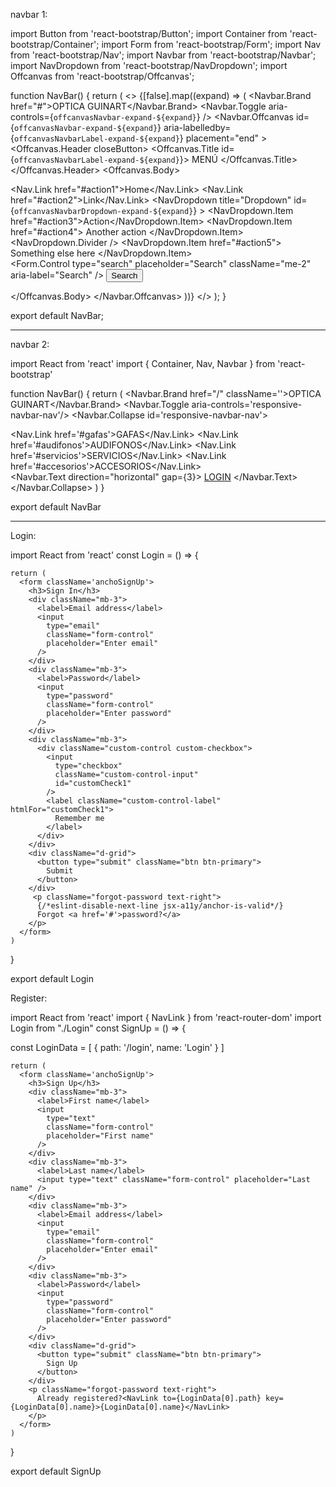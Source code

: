 navbar 1:

import Button from 'react-bootstrap/Button';
import Container from 'react-bootstrap/Container';
import Form from 'react-bootstrap/Form';
import Nav from 'react-bootstrap/Nav';
import Navbar from 'react-bootstrap/Navbar';
import NavDropdown from 'react-bootstrap/NavDropdown';
import Offcanvas from 'react-bootstrap/Offcanvas';

function NavBar() {
  return (
    <>
      {[false].map((expand) => (
        <Navbar key={expand} bg="light" expand={expand} className="mb-3">
          <Container fluid>
            <Navbar.Brand href="#">OPTICA GUINART</Navbar.Brand>
            <Navbar.Toggle aria-controls={`offcanvasNavbar-expand-${expand}`} />
            <Navbar.Offcanvas
              id={`offcanvasNavbar-expand-${expand}`}
              aria-labelledby={`offcanvasNavbarLabel-expand-${expand}`}
              placement="end"
            >
              <Offcanvas.Header closeButton>
                <Offcanvas.Title id={`offcanvasNavbarLabel-expand-${expand}`}>
                  MENÚ
                </Offcanvas.Title>
              </Offcanvas.Header>
              <Offcanvas.Body>
                <Nav className="justify-content-end flex-grow-1 pe-3">
                  <Nav.Link href="#action1">Home</Nav.Link>
                  <Nav.Link href="#action2">Link</Nav.Link>
                  <NavDropdown
                    title="Dropdown"
                    id={`offcanvasNavbarDropdown-expand-${expand}`}
                  >
                    <NavDropdown.Item href="#action3">Action</NavDropdown.Item>
                    <NavDropdown.Item href="#action4">
                      Another action
                    </NavDropdown.Item>
                    <NavDropdown.Divider />
                    <NavDropdown.Item href="#action5">
                      Something else here
                    </NavDropdown.Item>
                  </NavDropdown>
                </Nav>
                <Form className="d-flex">
                  <Form.Control
                    type="search"
                    placeholder="Search"
                    className="me-2"
                    aria-label="Search"
                  />
                  <Button variant="outline-success">Search</Button>
                </Form>
              </Offcanvas.Body>
            </Navbar.Offcanvas>
          </Container>
        </Navbar>
      ))}
    </>
  );
}

export default NavBar;

------------------------


navbar 2:

import React from 'react'
import { Container, Nav, Navbar } from 'react-bootstrap'

function NavBar() {
  return (
    <Navbar collapseOnSelect fixed = 'top' expand = 'sm' bg = 'dark' variant='dark'>
        <Container>
            <Navbar.Brand href="/" className=''>OPTICA GUINART</Navbar.Brand>
            <Navbar.Toggle aria-controls='responsive-navbar-nav'/>
            <Navbar.Collapse id='responsive-navbar-nav'>
            <Nav className=''>
                <Nav.Link href='#gafas'>GAFAS</Nav.Link>
                <Nav.Link href='#audifonos'>AUDIFONOS</Nav.Link>
                <Nav.Link href='#servicios'>SERVICIOS</Nav.Link>
                <Nav.Link href='#accesorios'>ACCESORIOS</Nav.Link>
            </Nav>
            <Navbar.Text direction="horizontal" gap={3}>
            <a href="#login">LOGIN</a>
          </Navbar.Text>
            </Navbar.Collapse>
        </Container>
    </Navbar>
  )
}

export default NavBar 

--------------------------------

Login:

import React from 'react'
const Login = () => {

  

    return (
      <form className='anchoSignUp'>
        <h3>Sign In</h3>
        <div className="mb-3">
          <label>Email address</label>
          <input
            type="email"
            className="form-control"
            placeholder="Enter email"
          />
        </div>
        <div className="mb-3">
          <label>Password</label>
          <input
            type="password"
            className="form-control"
            placeholder="Enter password"
          />
        </div>
        <div className="mb-3">
          <div className="custom-control custom-checkbox">
            <input
              type="checkbox"
              className="custom-control-input"
              id="customCheck1"
            />
            <label className="custom-control-label" htmlFor="customCheck1">
              Remember me
            </label>
          </div>
        </div>
        <div className="d-grid">
          <button type="submit" className="btn btn-primary">
            Submit
          </button>
        </div>
         <p className="forgot-password text-right">
          {/*eslint-disable-next-line jsx-a11y/anchor-is-valid*/}
          Forgot <a href='#'>password?</a> 
        </p> 
      </form>
    )
  }

  export default Login 



Register:

import React from 'react'
import { NavLink } from 'react-router-dom'
import Login from "./Login"
const SignUp = () => {

  const LoginData = [
    {
      path: '/login',
      name: 'Login'
    }
  ]

    return (
      <form className='anchoSignUp'>
        <h3>Sign Up</h3>
        <div className="mb-3">
          <label>First name</label>
          <input
            type="text"
            className="form-control"
            placeholder="First name"
          />
        </div>
        <div className="mb-3">
          <label>Last name</label>
          <input type="text" className="form-control" placeholder="Last name" />
        </div>
        <div className="mb-3">
          <label>Email address</label>
          <input
            type="email"
            className="form-control"
            placeholder="Enter email"
          />
        </div>
        <div className="mb-3">
          <label>Password</label>
          <input
            type="password"
            className="form-control"
            placeholder="Enter password"
          />
        </div>
        <div className="d-grid">
          <button type="submit" className="btn btn-primary">
            Sign Up
          </button>
        </div>
        <p className="forgot-password text-right">
          Already registered?<NavLink to={LoginData[0].path} key={LoginData[0].name}>{LoginData[0].name}</NavLink>
        </p>
      </form>
    )
  }

  export default SignUp


